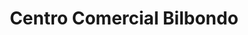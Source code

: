 ---
title: "Centro Comercial Bilbondo"
url: /basauri/centro-comercial-bilbondo/
shop: Einkaufszentrum
---